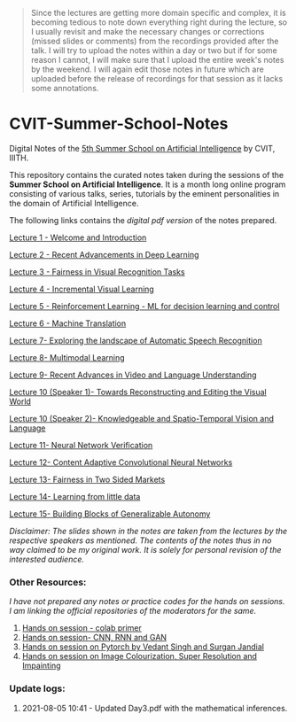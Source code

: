 
>  Since the lectures are getting more domain specific and complex, it is becoming tedious to note down everything right during the lecture, so I usually revisit and make the necessary changes or corrections (missed slides or comments) from the recordings provided after the talk. I will try to upload the notes within a day or two but if for some reason I cannot, I will make sure that I upload the entire week's notes by the weekend. I will again edit those notes in future which are uploaded before the release of recordings for that session as it lacks some annotations.

# CVIT-Summer-School-Notes
Digital Notes of the [5th Summer School on Artificial Intelligence](http://cvit.iiit.ac.in/summerschool2021/index.php) by CVIT, IIITH.

This repository contains the curated notes taken during the sessions of the __Summer School on Artificial Intelligence__.
It is a month long online program consisting of various talks, series, tutorials by the eminent personalities in the domain of Artificial Intelligence.

The following links contains the _digital pdf version_ of the notes prepared.

[Lecture 1 - Welcome and Introduction](https://github.com/ReboreExplore/CVIT-Summer-School-Notes/blob/main/Day%201.pdf)

[Lecture 2 - Recent Advancements in Deep Learning](https://github.com/ReboreExplore/CVIT-Summer-School-Notes/blob/main/Day%202.pdf)

[Lecture 3 - Fairness in Visual Recognition Tasks](https://github.com/ReboreExplore/CVIT-Summer-School-Notes/blob/main/Day%203.pdf)

[Lecture 4 - Incremental Visual Learning](https://github.com/ReboreExplore/CVIT-Summer-School-Notes/blob/main/Day%204.pdf)

[Lecture 5 - Reinforcement Learning - ML for decision learning and control](https://github.com/ReboreExplore/CVIT-Summer-School-Notes/blob/main/Day%205.pdf)

[Lecture 6 - Machine Translation](https://github.com/ReboreExplore/CVIT-Summer-School-Notes/blob/main/Day%206.pdf)

[Lecture 7- Exploring the landscape of Automatic Speech Recognition](https://github.com/ReboreExplore/CVIT-Summer-School-Notes/blob/main/Day%207.pdf)

[Lecture 8- Multimodal Learning](https://github.com/ReboreExplore/CVIT-Summer-School-Notes/blob/main/Day%208.pdf)

[Lecture 9- Recent Advances in Video and Language Understanding](https://github.com/ReboreExplore/CVIT-Summer-School-Notes/blob/main/Day%209.pdf)

[Lecture 10 (Speaker 1)- Towards Reconstructing and Editing the Visual World](https://github.com/ReboreExplore/CVIT-Summer-School-Notes/blob/main/Day%2010%20(%20Speaker%201).pdf)

[Lecture 10 (Speaker 2)- Knowledgeable and Spatio-Temporal Vision and Language](https://github.com/ReboreExplore/CVIT-Summer-School-Notes/blob/main/Day%2010%20(%20Speaker%201).pdf)

[Lecture 11- Neural Network Verification](https://github.com/ReboreExplore/CVIT-Summer-School-Notes/blob/main/Day%2011.pdf)

[Lecture 12- Content Adaptive Convolutional Neural Networks](https://github.com/ReboreExplore/CVIT-Summer-School-Notes/blob/main/Day%2012.pdf)

[Lecture 13- Fairness in Two Sided Markets](https://github.com/ReboreExplore/CVIT-Summer-School-Notes/blob/main/Day%2013.pdf)

[Lecture 14- Learning from little data](https://github.com/ReboreExplore/CVIT-Summer-School-Notes/blob/main/Day%2014.pdf)

[Lecture 15- Building Blocks of Generalizable Autonomy](https://github.com/ReboreExplore/CVIT-Summer-School-Notes/blob/main/Day%2015.pdf)

_Disclaimer: The slides shown in the notes are taken from the lectures by the respective speakers as mentioned. The contents of the notes thus in no way claimed 
to be my original work. It is solely for personal revision of the interested audience._

### Other Resources:
_I have not prepared any notes or practice codes for the hands on sessions. I am linking the official repositories of the moderators for the same._

1. [Hands on session - colab primer](https://github.com/ThrupthiAnn/ColabPrimerSS2021)
2. [Hands on session- CNN, RNN and GAN](https://github.com/ThrupthiAnn/SummerSchool2021_HandsOn_Aug7)
3. [Hands on session on Pytorch by Vedant Singh and Surgan Jandial](https://colab.research.google.com/drive/1FqHiNT-c3fNECJd2PITNuFVCoxIPBIir?usp=sharing)
4. [Hands on session on Image Colourization, Super Resolution and Impainting](https://github.com/Rudrabha/SS2021-19-08-2021)
### Update logs:

1. 2021-08-05 10:41 - Updated Day3.pdf with the mathematical inferences.

